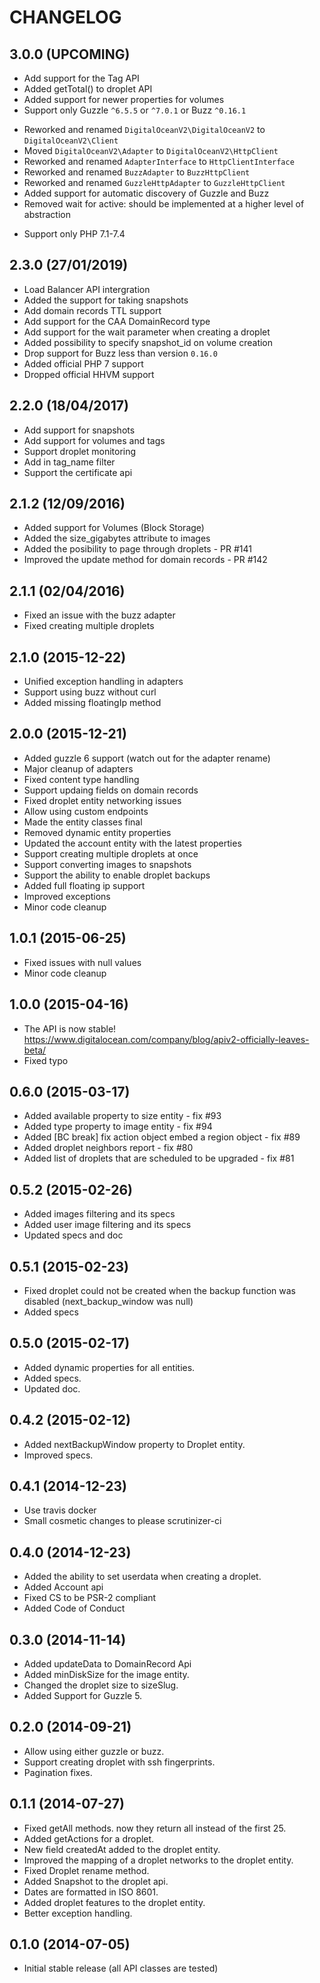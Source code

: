 CHANGELOG
=========

3.0.0 (UPCOMING)
----------------

- Add support for the Tag API
- Added getTotal() to droplet API
- Added support for newer properties for volumes
- Support only Guzzle `^6.5.5` or `^7.0.1` or Buzz `^0.16.1`
* Reworked and renamed `DigitalOceanV2\DigitalOceanV2` to `DigitalOceanV2\Client`
* Moved `DigitalOceanV2\Adapter` to `DigitalOceanV2\HttpClient`
* Reworked and renamed `AdapterInterface` to `HttpClientInterface`
* Reworked and renamed `BuzzAdapter` to `BuzzHttpClient`
* Reworked and renamed `GuzzleHttpAdapter` to `GuzzleHttpClient`
* Added support for automatic discovery of Guzzle and Buzz
* Removed wait for active: should be implemented at a higher level of abstraction
- Support only PHP 7.1-7.4

2.3.0 (27/01/2019)
------------------

- Load Balancer API intergration
- Added the support for taking snapshots
- Add domain records TTL support
- Add support for the CAA DomainRecord type
- Add support for the wait parameter when creating a droplet
- Added possibility to specify snapshot_id on volume creation
- Drop support for Buzz less than version `0.16.0`
- Added official PHP 7 support
- Dropped official HHVM support

2.2.0 (18/04/2017)
------------------

- Add support for snapshots
- Add support for volumes and tags
- Support droplet monitoring
- Add in tag_name filter
- Support the certificate api

2.1.2 (12/09/2016)
------------------

- Added support for Volumes (Block Storage)
- Added the size_gigabytes attribute to images
- Added the posibility to page through droplets - PR #141
- Improved the update method for domain records - PR #142

2.1.1 (02/04/2016)
------------------

- Fixed an issue with the buzz adapter
- Fixed creating multiple droplets

2.1.0 (2015-12-22)
------------------

- Unified exception handling in adapters
- Support using buzz without curl
- Added missing floatingIp method

2.0.0 (2015-12-21)
------------------

- Added guzzle 6 support (watch out for the adapter rename)
- Major cleanup of adapters
- Fixed content type handling
- Support updaing fields on domain records
- Fixed droplet entity networking issues
- Allow using custom endpoints
- Made the entity classes final
- Removed dynamic entity properties
- Updated the account entity with the latest properties
- Support creating multiple droplets at once
- Support converting images to snapshots
- Support the ability to enable droplet backups
- Added full floating ip support
- Improved exceptions
- Minor code cleanup

1.0.1 (2015-06-25)
------------------

- Fixed issues with null values
- Minor code cleanup

1.0.0 (2015-04-16)
------------------

- The API is now stable! https://www.digitalocean.com/company/blog/apiv2-officially-leaves-beta/
- Fixed typo

0.6.0 (2015-03-17)
------------------

- Added available property to size entity - fix #93
- Added type property to image entity - fix #94
- Added [BC break] fix action object embed a region object - fix #89
- Added droplet neighbors report - fix #80
- Added list of droplets that are scheduled to be upgraded - fix #81

0.5.2 (2015-02-26)
------------------

- Added images filtering and its specs
- Added user image filtering and its specs
- Updated specs and doc

0.5.1 (2015-02-23)
------------------

- Fixed droplet could not be created when the backup function was disabled (next_backup_window was null)
- Added specs

0.5.0 (2015-02-17)
------------------

- Added dynamic properties for all entities.
- Added specs.
- Updated doc.

0.4.2 (2015-02-12)
------------------

- Added nextBackupWindow property to Droplet entity.
- Improved specs.

0.4.1 (2014-12-23)
------------------

- Use travis docker
- Small cosmetic changes to please scrutinizer-ci

0.4.0 (2014-12-23)
------------------

- Added the ability to set userdata when creating a droplet.
- Added Account api
- Fixed CS to be PSR-2 compliant
- Added Code of Conduct

0.3.0 (2014-11-14)
------------------

- Added updateData to DomainRecord Api
- Added minDiskSize for the image entity.
- Changed the droplet size to sizeSlug.
- Added Support for Guzzle 5.

0.2.0 (2014-09-21)
------------------

- Allow using either guzzle or buzz.
- Support creating droplet with ssh fingerprints.
- Pagination fixes.

0.1.1 (2014-07-27)
------------------

- Fixed getAll methods. now they return all instead of the first 25.
- Added getActions for a droplet.
- New field createdAt added to the droplet entity.
- Improved the mapping of a droplet networks to the droplet entity.
- Fixed Droplet rename method.
- Added Snapshot to the droplet api.
- Dates are formatted in ISO 8601.
- Added droplet features to the droplet entity.
- Better exception handling.

0.1.0 (2014-07-05)
------------------

- Initial stable release (all API classes are tested)
